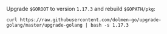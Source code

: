 
Upgrade `$GOROOT` to version `1.17.3` and rebuild `$GOPATH/pkg`:
```
curl https://raw.githubusercontent.com/dolmen-go/upgrade-golang/master/upgrade-golang | bash -s 1.17.3
```
